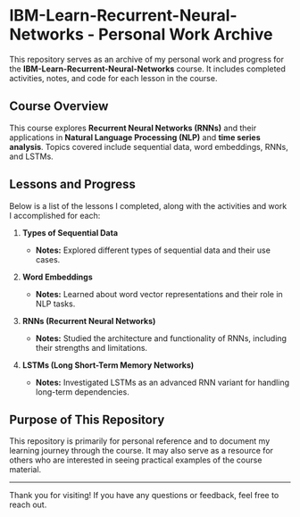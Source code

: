 # IBM-Learn-Recurrent-Neural-Networks - Personal Work Archive

This repository serves as an archive of my personal work and progress for the **IBM-Learn-Recurrent-Neural-Networks** course. It includes completed activities, notes, and code for each lesson in the course.

## Course Overview

This course explores **Recurrent Neural Networks (RNNs)** and their applications in **Natural Language Processing (NLP)** and **time series analysis**. Topics covered include sequential data, word embeddings, RNNs, and LSTMs.

## Lessons and Progress

Below is a list of the lessons I completed, along with the activities and work I accomplished for each:

1. **Types of Sequential Data**
   - **Notes:** Explored different types of sequential data and their use cases.

2. **Word Embeddings**
   - **Notes:** Learned about word vector representations and their role in NLP tasks.

3. **RNNs (Recurrent Neural Networks)**
   - **Notes:** Studied the architecture and functionality of RNNs, including their strengths and limitations.

4. **LSTMs (Long Short-Term Memory Networks)**
   - **Notes:** Investigated LSTMs as an advanced RNN variant for handling long-term dependencies.


## Purpose of This Repository

This repository is primarily for personal reference and to document my learning journey through the course. It may also serve as a resource for others who are interested in seeing practical examples of the course material.

---

Thank you for visiting! If you have any questions or feedback, feel free to reach out.
